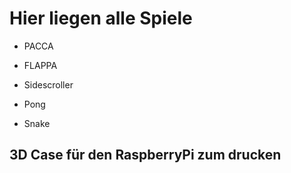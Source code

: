 # Hier liegen alle Spiele

- PACCA

- FLAPPA

- Sidescroller

- Pong

- Snake

## 3D Case für den RaspberryPi zum drucken

